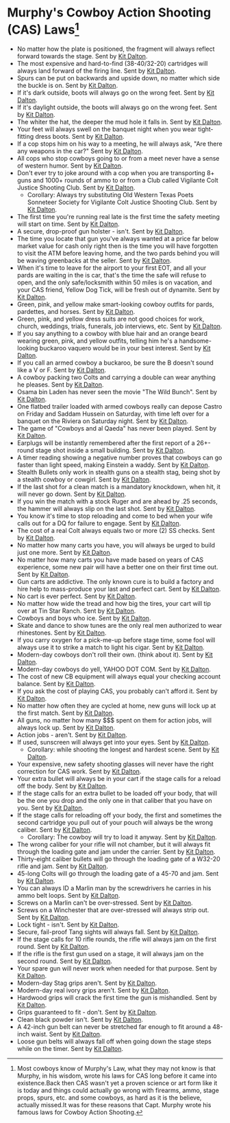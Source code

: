 # Murphy's Cowboy Action Shooting (CAS) Laws[^1]

* No matter how the plate is positioned, the fragment will always reflect forward towards the stage. Sent by [Kit Dalton](mailto:kitdalton@aol.com).  
* The most expensive and hard-to-find (38-40/32-20) cartridges will always land forward of the firing line. Sent by [Kit Dalton](mailto:kitdalton@aol.com).  
* Spurs can be put on backwards and upside down, no matter which side the buckle is on. Sent by [Kit Dalton](mailto:kitdalton@aol.com).  
* If it's dark outside, boots will always go on the wrong feet. Sent by [Kit Dalton](mailto:kitdalton@aol.com).  
* If it's daylight outside, the boots will always go on the wrong feet. Sent by [Kit Dalton](mailto:kitdalton@aol.com).  
* The whiter the hat, the deeper the mud hole it falls in. Sent by [Kit Dalton](mailto:kitdalton@aol.com).  
* Your feet will always swell on the banquet night when you wear tight-fitting dress boots. Sent by [Kit Dalton](mailto:kitdalton@aol.com).  
* If a cop stops him on his way to a meeting, he will always ask, "Are there any weapons in the car?" Sent by [Kit Dalton](mailto:kitdalton@aol.com).  
* All cops who stop cowboys going to or from a meet never have a sense of western humor. Sent by [Kit Dalton](mailto:kitdalton@aol.com).  
* Don't ever try to joke around with a cop when you are transporting 8+ guns and 1000+ rounds of ammo to or from a Club called Vigilante Colt Justice Shooting Club. Sent by [Kit Dalton](mailto:kitdalton@aol.com).  
  * Corollary: Always try substituting Old Western Texas Poets Sonneteer Society for Vigilante Colt Justice Shooting Club. Sent by [Kit Dalton](mailto:kitdalton@aol.com).  
* The first time you're running real late is the first time the safety meeting will start on time. Sent by [Kit Dalton](mailto:kitdalton@aol.com).  
* A secure, drop-proof gun holster \- isn't. Sent by [Kit Dalton](mailto:kitdalton@aol.com).  
* The time you locate that gun you've always wanted at a price far below market value for cash only right then is the time you will have forgotten to visit the ATM before leaving home, and the two pards behind you will be waving greenbacks at the seller. Sent by [Kit Dalton](mailto:kitdalton@aol.com).  
* When it's time to leave for the airport to your first EOT, and all your pards are waiting in the is car, that's the time the safe will refuse to open, and the only safe/locksmith within 50 miles is on vacation, and your CAS friend, Yellow Dog Tick, will be fresh out of dynamite. Sent by [Kit Dalton](mailto:kitdalton@aol.com).  
* Green, pink, and yellow make smart-looking cowboy outfits for pards, pardettes, and horses. Sent by [Kit Dalton](mailto:kitdalton@aol.com).  
* Green, pink, and yellow dress suits are not good choices for work, church, weddings, trials, funerals, job interviews, etc. Sent by [Kit Dalton](mailto:kitdalton@aol.com).  
* If you say anything to a cowboy with blue hair and an orange beard wearing green, pink, and yellow outfits, telling him he's a handsome-looking buckaroo vaquero would be in your best interest. Sent by [Kit Dalton](mailto:kitdalton@aol.com).  
* If you call an armed cowboy a buckaroo, be sure the B doesn't sound like a V or F. Sent by [Kit Dalton](mailto:kitdalton@aol.com).  
* A cowboy packing two Colts and carrying a double can wear anything he pleases. Sent by [Kit Dalton](mailto:kitdalton@aol.com).  
* Osama bin Laden has never seen the movie "The Wild Bunch". Sent by [Kit Dalton](mailto:kitdalton@aol.com).  
* One flatbed trailer loaded with armed cowboys really can depose Castro on Friday and Saddam Hussein on Saturday, with time left over for a banquet on the Riviera on Saturday night. Sent by [Kit Dalton](mailto:kitdalton@aol.com).  
* The game of "Cowboys and al Qaeda" has never been played. Sent by [Kit Dalton](mailto:kitdalton@aol.com).  
* Earplugs will be instantly remembered after the first report of a 26+-round stage shot inside a small building. Sent by [Kit Dalton](mailto:kitdalton@aol.com).  
* A timer reading showing a negative number proves that cowboys can go faster than light speed, making Einstein a waddy. Sent by [Kit Dalton](mailto:kitdalton@aol.com).  
* Stealth Bullets only work in stealth guns on a stealth stag, being shot by a stealth cowboy or cowgirl. Sent by [Kit Dalton](mailto:kitdalton@aol.com).  
* If the last shot for a clean match is a mandatory knockdown, when hit, it will never go down. Sent by [Kit Dalton](mailto:kitdalton@aol.com).  
* If you win the match with a stock Ruger and are ahead by .25 seconds, the hammer will always slip on the last shot. Sent by [Kit Dalton](mailto:kitdalton@aol.com).  
* You know it's time to stop reloading and come to bed when your wife calls out for a DQ for failure to engage. Sent by [Kit Dalton](mailto:kitdalton@aol.com).  
* The cost of a real Colt always equals two or more (2) SS checks. Sent by [Kit Dalton](mailto:kitdalton@aol.com).  
* No matter how many carts you have, you will always be urged to build just one more. Sent by [Kit Dalton](mailto:kitdalton@aol.com).  
* No matter how many carts you have made based on years of CAS experience, some new pair will have a better one on their first time out. Sent by [Kit Dalton](mailto:kitdalton@aol.com).  
* Gun carts are addictive. The only known cure is to build a factory and hire help to mass-produce your last and perfect cart. Sent by [Kit Dalton](mailto:kitdalton@aol.com).  
* No cart is ever perfect. Sent by [Kit Dalton](mailto:kitdalton@aol.com).  
* No matter how wide the tread and how big the tires, your cart will tip over at Tin Star Ranch. Sent by [Kit Dalton](mailto:kitdalton@aol.com).  
* Cowboys and boys who ice. Sent by [Kit Dalton](mailto:kitdalton@aol.com).  
* Skate and dance to show tunes are the only real men authorized to wear rhinestones. Sent by [Kit Dalton](mailto:kitdalton@aol.com).  
* If you carry oxygen for a pick-me-up before stage time, some fool will always use it to strike a match to light his cigar. Sent by [Kit Dalton](mailto:kitdalton@aol.com).  
* Modern-day cowboys don't roll their own. (think about it). Sent by [Kit Dalton](mailto:kitdalton@aol.com).  
* Modern-day cowboys do yell, YAHOO DOT COM. Sent by [Kit Dalton](mailto:kitdalton@aol.com).  
* The cost of new CB equipment will always equal your checking account balance. Sent by [Kit Dalton](mailto:kitdalton@aol.com).  
* If you ask the cost of playing CAS, you probably can't afford it. Sent by [Kit Dalton](mailto:kitdalton@aol.com).  
* No matter how often they are cycled at home, new guns will lock up at the first match. Sent by [Kit Dalton](mailto:kitdalton@aol.com).  
* All guns, no matter how many $$$ spent on them for action jobs, will always lock up. Sent by [Kit Dalton](mailto:kitdalton@aol.com).  
* Action jobs \- aren't. Sent by [Kit Dalton](mailto:kitdalton@aol.com).  
* If used, sunscreen will always get into your eyes. Sent by [Kit Dalton](mailto:kitdalton@aol.com).  
  * Corollary: while shooting the longest and hardest scene. Sent by [Kit Dalton](mailto:kitdalton@aol.com).  
* Your expensive, new safety shooting glasses will never have the right correction for CAS work. Sent by [Kit Dalton](mailto:kitdalton@aol.com).  
* Your extra bullet will always be in your cart if the stage calls for a reload off the body. Sent by [Kit Dalton](mailto:kitdalton@aol.com).  
* If the stage calls for an extra bullet to be loaded off your body, that will be the one you drop and the only one in that caliber that you have on you. Sent by [Kit Dalton](mailto:kitdalton@aol.com).  
* If the stage calls for reloading off your body, the first and sometimes the second cartridge you pull out of your pouch will always be the wrong caliber. Sent by [Kit Dalton](mailto:kitdalton@aol.com).  
  * Corollary: The cowboy will try to load it anyway. Sent by [Kit Dalton](mailto:kitdalton@aol.com).  
* The wrong caliber for your rifle will not chamber, but it will always fit through the loading gate and jam under the carrier. Sent by [Kit Dalton](mailto:kitdalton@aol.com).  
* Thirty-eight caliber bullets will go through the loading gate of a W32-20 rifle and jam. Sent by [Kit Dalton](mailto:kitdalton@aol.com).  
* 45-long Colts will go through the loading gate of a 45-70 and jam. Sent by [Kit Dalton](mailto:kitdalton@aol.com).  
* You can always ID a Marlin man by the screwdrivers he carries in his ammo belt loops. Sent by [Kit Dalton](mailto:kitdalton@aol.com).  
* Screws on a Marlin can't be over-stressed. Sent by [Kit Dalton](mailto:kitdalton@aol.com).  
* Screws on a Winchester that are over-stressed will always strip out. Sent by [Kit Dalton](mailto:kitdalton@aol.com).  
* Lock tight \- isn't. Sent by [Kit Dalton](mailto:kitdalton@aol.com).  
* Secure, fail-proof Tang sights will always fall. Sent by [Kit Dalton](mailto:kitdalton@aol.com).  
* If the stage calls for 10 rifle rounds, the rifle will always jam on the first round. Sent by [Kit Dalton](mailto:kitdalton@aol.com).  
* If the rifle is the first gun used on a stage, it will always jam on the second round. Sent by [Kit Dalton](mailto:kitdalton@aol.com).  
* Your spare gun will never work when needed for that purpose. Sent by [Kit Dalton](mailto:kitdalton@aol.com).  
* Modern-day Stag grips aren't. Sent by [Kit Dalton](mailto:kitdalton@aol.com).  
* Modern-day real ivory grips aren't. Sent by [Kit Dalton](mailto:kitdalton@aol.com).  
* Hardwood grips will crack the first time the gun is mishandled. Sent by [Kit Dalton](mailto:kitdalton@aol.com).  
* Grips guaranteed to fit \- don't. Sent by [Kit Dalton](mailto:kitdalton@aol.com).  
* Clean black powder isn't. Sent by [Kit Dalton](mailto:kitdalton@aol.com).  
* A 42-inch gun belt can never be stretched far enough to fit around a 48-inch waist. Sent by [Kit Dalton](mailto:kitdalton@aol.com).  
* Loose gun belts will always fall off when going down the stage steps while on the timer. Sent by [Kit Dalton](mailto:kitdalton@aol.com).

[^1]: Most cowboys know of Murphy's Law, what they may not know is that Murphy, in his wisdom, wrote his laws for CAS long before it came into existence.Back then CAS wasn't yet a proven science or art form like it is today and things could actually go wrong with firearms, ammo, stage props, spurs, etc. and some cowboys, as hard as it is the believe, actually missed.It was for these reasons that Capt. Murphy wrote his famous laws for Cowboy Action Shooting.
